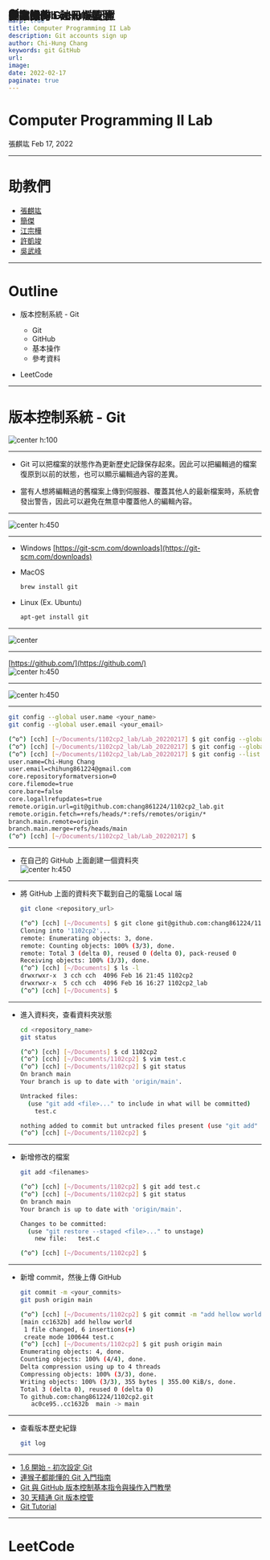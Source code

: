 ```yaml
---
marp: true
title: Computer Programming II Lab 
description: Git accounts sign up
author: Chi-Hung Chang
keywords: git GitHub
url:
image: 
date: 2022-02-17
paginate: true 
---
```


<style>
h2{
    position: fixed;
    top: 30px;
}

img[alt~="left"] {
    display: block;
    margin: auto auto auto 30px;
}

img[alt~="center"] {
    display: block;
    margin: 0 auto;
}

img[alt~="right"] {
    display: block;
    margin: auto 30px auto auto;
}
</style>

# Computer Programming II Lab
張麒竑
Feb 17, 2022

---

# 助教們

- [張麒竑](mailto:chihung861224@gmail.com)
- [簡傑](mailto:mozixreality@gmail.com)
- [江宗樺](https://www.facebook.com/Ruck0629/)
- [許凱竣](https://www.facebook.com/profile.php?id=100004128721799)
- [吳武峰](mailto:tcfshcos8@gmail.com)

---

# Outline

- 版本控制系統 - Git
    - Git
    - GitHub
    - 基本操作
    - 參考資料

- LeetCode

---

# 版本控制系統 - Git

![center h:100](../assets/git-logo.png)

---

## Git

- Git 可以把檔案的狀態作為更新歷史記錄保存起來。因此可以把編輯過的檔案復原到以前的狀態，也可以顯示編輯過內容的差異。

- 當有人想將編輯過的舊檔案上傳到伺服器、覆蓋其他人的最新檔案時，系統會發出警告，因此可以避免在無意中覆蓋他人的編輯內容。

---

## Git

![center h:450](../assets/git-workflow.png)

---

## 安裝 Git

- Windows
    [https://git-scm.com/downloads](https://git-scm.com/downloads)

- MacOS
    ```bash
    brew install git
    ```

- Linux (Ex. Ubuntu)
    ```bash
    apt-get install git
    ```

---

![center](../assets/github_windows.jpg)

---

## 在 GitHub 註冊帳號

[https://github.com/](https://github.com/)
![center h:450](../assets/github-signup.png)

---

## 登入你的 GitHub 帳號

![center h:450](../assets/github-signin.png)

---

## 設定你的 Local 端配置

```bash
git config --global user.name <your_name>
git config --global user.email <your_email>
```

```bash
(^o^) [cch] [~/Documents/1102cp2_lab/Lab_20220217] $ git config --global user.name "Chi-Hung Chang"
(^o^) [cch] [~/Documents/1102cp2_lab/Lab_20220217] $ git config --global user.email "chihung861224@gmail.com"
(^o^) [cch] [~/Documents/1102cp2_lab/Lab_20220217] $ git config --list
user.name=Chi-Hung Chang
user.email=chihung861224@gmail.com
core.repositoryformatversion=0
core.filemode=true
core.bare=false
core.logallrefupdates=true
remote.origin.url=git@github.com:chang861224/1102cp2_lab.git
remote.origin.fetch=+refs/heads/*:refs/remotes/origin/*
branch.main.remote=origin
branch.main.merge=refs/heads/main
(^o^) [cch] [~/Documents/1102cp2_lab/Lab_20220217] $
```

---

## 基本操作

- 在自己的 GitHub 上面創建一個資料夾
![center h:450](../assets/github-create-repo.png)

---

## 基本操作

- 將 GitHub 上面的資料夾下載到自己的電腦 Local 端
    ```bash
    git clone <repository_url>
    ```

    ```bash
    (^o^) [cch] [~/Documents] $ git clone git@github.com:chang861224/1102cp2.git
    Cloning into '1102cp2'...
    remote: Enumerating objects: 3, done.
    remote: Counting objects: 100% (3/3), done.
    remote: Total 3 (delta 0), reused 0 (delta 0), pack-reused 0
    Receiving objects: 100% (3/3), done.
    (^o^) [cch] [~/Documents] $ ls -l
    drwxrwxr-x  3 cch cch  4096 Feb 16 21:45 1102cp2
    drwxrwxr-x  5 cch cch  4096 Feb 16 16:27 1102cp2_lab
    (^o^) [cch] [~/Documents] $
    ```

---

## 基本操作

- 進入資料夾，查看資料夾狀態
    ```bash
    cd <repository_name>
    git status
    ```

    ```bash
    (^o^) [cch] [~/Documents] $ cd 1102cp2
    (^o^) [cch] [~/Documents/1102cp2] $ vim test.c
    (^o^) [cch] [~/Documents/1102cp2] $ git status
    On branch main
    Your branch is up to date with 'origin/main'.

    Untracked files:
      (use "git add <file>..." to include in what will be committed)
        test.c

    nothing added to commit but untracked files present (use "git add" to track)
    (^o^) [cch] [~/Documents/1102cp2] $
    ```

---

## 基本操作

- 新增修改的檔案
    ```bash
    git add <filenames>
    ```

    ```bash
    (^o^) [cch] [~/Documents/1102cp2] $ git add test.c
    (^o^) [cch] [~/Documents/1102cp2] $ git status
    On branch main
    Your branch is up to date with 'origin/main'.

    Changes to be committed:
      (use "git restore --staged <file>..." to unstage)
        new file:   test.c

    (^o^) [cch] [~/Documents/1102cp2] $
    ```

---

## 基本操作

- 新增 commit，然後上傳 GitHub
    ```bash
    git commit -m <your_commits>
    git push origin main
    ```

    ```bash
    (^o^) [cch] [~/Documents/1102cp2] $ git commit -m "add hellow world"
    [main cc1632b] add hellow world
     1 file changed, 6 insertions(+)
     create mode 100644 test.c
    (^o^) [cch] [~/Documents/1102cp2] $ git push origin main
    Enumerating objects: 4, done.
    Counting objects: 100% (4/4), done.
    Delta compression using up to 4 threads
    Compressing objects: 100% (3/3), done.
    Writing objects: 100% (3/3), 355 bytes | 355.00 KiB/s, done.
    Total 3 (delta 0), reused 0 (delta 0)
    To github.com:chang861224/1102cp2.git
       ac0ce95..cc1632b  main -> main
    ```

---

## 基本操作

- 查看版本歷史紀錄
    ```bash
    git log
    ```

---

## 參考資料

- [1.6 開始 - 初次設定 Git](https://git-scm.com/book/zh-tw/v2/%E9%96%8B%E5%A7%8B-%E5%88%9D%E6%AC%A1%E8%A8%AD%E5%AE%9A-Git)
- [連猴子都能懂的 Git 入門指南](https://backlog.com/git-tutorial/tw/intro/intro1_1.html)
- [Git 與 GitHub 版本控制基本指令與操作入門教學](https://blog.techbridge.cc/2018/01/17/learning-programming-and-coding-with-python-git-and-github-tutorial/)
- [30 天精通 Git 版本控管](https://github.com/doggy8088/Learn-Git-in-30-days/blob/master/zh-tw/README.md)
- [Git Tutorial](https://git-scm.com/docs/gittutorial)

---

# LeetCode

